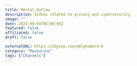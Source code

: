 ```yaml
---
title: Mental Outlaw
description: Videos related to privacy and cybersecurity.
image: ""
date: 2024-09-04T05:00:00Z
featured: false
affiliated: false
draft: false

externalURL: https://odysee.com/@AlphaNerd:8
category: "Resources"
tags: ["Channels"]
---
```

